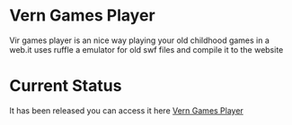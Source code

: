 # Vern Games Player
Vir games player is an nice way playing your old childhood games in a web.it uses ruffle a emulator for old swf files and compile it to the website 
# Current Status 
It has been released you can access it here <a href="https://praneet1503.github.io/vern-games/">Vern Games Player</a>
